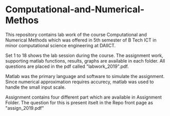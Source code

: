 # Computational-and-Numerical-Methos
This repository contains lab work of the course Computational and Numerical Methods which was offered in 5th semester of B Tech ICT in minor computational science engineering at DAIICT.

Set 1 to 18 shows the lab session during the course. The assignment work, supporting matlab functions, results, graphs are available in each folder. All questions are placed in the pdf called "labwork_2019".pdf. 

Matlab was the primary language and software to simulate the assignment. Since numerical approximation requires accurecy, matlab was used to handle the small input scale. 

Assignment contains four different part which are available in Assignment Folder. The question for this is present itselt in the Repo front page as "assign_2019.pdf"
